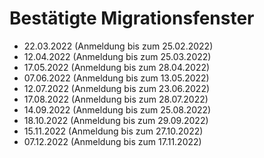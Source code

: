 # Bestätigte Migrationsfenster

- 22.03.2022 (Anmeldung bis zum 25.02.2022)
- 12.04.2022 (Anmeldung bis zum 25.03.2022)
- 17.05.2022 (Anmeldung bis zum 28.04.2022)
- 07.06.2022 (Anmeldung bis zum 13.05.2022)
- 12.07.2022 (Anmeldung bis zum 23.06.2022)
- 17.08.2022 (Anmeldung bis zum 28.07.2022)
- 14.09.2022 (Anmeldung bis zum 25.08.2022)
- 18.10.2022 (Anmeldung bis zum 29.09.2022)
- 15.11.2022 (Anmeldung bis zum 27.10.2022)
- 07.12.2022 (Anmeldung bis zum 17.11.2022)